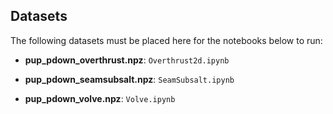 ## Datasets

The following datasets must be placed here for the notebooks below to run:

- **pup_pdown_overthrust.npz**: `Overthrust2d.ipynb` 

- **pup_pdown_seamsubsalt.npz**: `SeamSubsalt.ipynb` 

- **pup_pdown_volve.npz**: ``Volve.ipynb``
